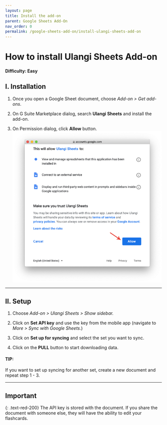 ```yaml
---
layout: page
title: Install the add-on
parent: Google Sheets Add-On
nav_order: 0
permalink: /google-sheets-add-on/install-ulangi-sheets-add-on
---
```


# How to install Ulangi Sheets Add-on

#### Difficulty: Easy

## I. Installation
1. Once you open a Google Sheet document, choose *Add-on > Get add-ons*.

2. On G Suite Marketplace dialog, search **Ulangi Sheets** and install the add-on.

3. On Permission dialog, click **Allow** button.
  ![Permission dialog](./assets/images/permission-dialog.png)


---
## II. Setup

1. Choose *Add-on > Ulangi Sheets > Show sidebar.*

2. Click on **Set API key** and use the key from the mobile app (navigate to *More > Sync with Google Sheets*.)

3. Click on **Set up for syncing** and select the set you want to sync.

4. Click on the **PULL** button to start downloading data.


#### TIP:
If you want to set up syncing for another set, create a new document and repeat step 1 - 3.

---
## Important 
{: .text-red-200}
The API key is stored with the document. If you share the document with someone else, they will have the ability to edit your flashcards.
